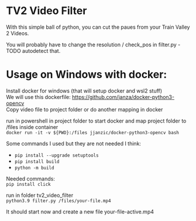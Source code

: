 # TV2 Video Filter

With this simple ball of python, you can cut the paues from your Train Valley 2 Videos.

You will probably have to change the resolution / check_pos in filter.py - TODO autodetect that.


# Usage on Windows with docker:

Install docker for windows (that will setup docker and wsl2 stuff)  
We will use this dockerfile: https://github.com/janza/docker-python3-opencv  
Copy video file to project folder or do another mapping in docker
  
run in powershell in project folder to start docker and map project folder to /files inside container  
``docker run -it -v ${PWD}:/files jjanzic/docker-python3-opencv bash``  

Some commands I used but they are not needed I think:
- ``pip install --upgrade setuptools``
- ``pip install build``
- ``python -m build``  

Needed commands:  
``pip install click``

run in folder tv2_video_filter  
``python3.9 filter.py /files/your-file.mp4``

It should start now and create a new file your-file-active.mp4
